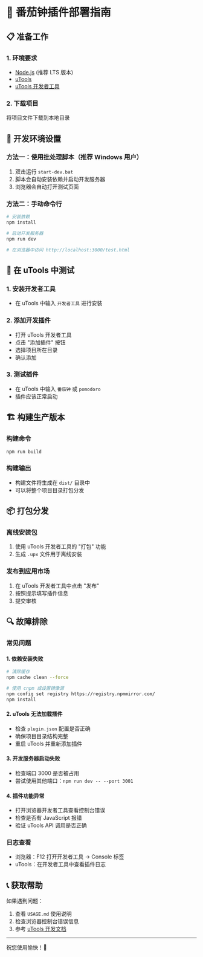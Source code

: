 # 🍅 番茄钟插件部署指南

## 📋 准备工作

### 1. 环境要求
- [Node.js](https://nodejs.org/) (推荐 LTS 版本)
- [uTools](https://www.u-tools.cn/) 
- [uTools 开发者工具](https://www.u.tools/plugins/detail/uTools%20%E5%BC%80%E5%8F%91%E8%80%85%E5%B7%A5%E5%85%B7/)

### 2. 下载项目
将项目文件下载到本地目录

## 🔧 开发环境设置

### 方法一：使用批处理脚本（推荐 Windows 用户）
1. 双击运行 `start-dev.bat`
2. 脚本会自动安装依赖并启动开发服务器
3. 浏览器会自动打开测试页面

### 方法二：手动命令行
```bash
# 安装依赖
npm install

# 启动开发服务器
npm run dev

# 在浏览器中访问 http://localhost:3000/test.html
```

## 📱 在 uTools 中测试

### 1. 安装开发者工具
- 在 uTools 中输入 `开发者工具` 进行安装

### 2. 添加开发插件
- 打开 uTools 开发者工具
- 点击 "添加插件" 按钮
- 选择项目所在目录
- 确认添加

### 3. 测试插件
- 在 uTools 中输入 `番茄钟` 或 `pomodoro`
- 插件应该正常启动

## 🏗️ 构建生产版本

### 构建命令
```bash
npm run build
```

### 构建输出
- 构建文件将生成在 `dist/` 目录中
- 可以将整个项目目录打包分发

## 📦 打包分发

### 离线安装包
1. 使用 uTools 开发者工具的 "打包" 功能
2. 生成 `.upx` 文件用于离线安装

### 发布到应用市场
1. 在 uTools 开发者工具中点击 "发布"
2. 按照提示填写插件信息
3. 提交审核

## 🔍 故障排除

### 常见问题

#### 1. 依赖安装失败
```bash
# 清除缓存
npm cache clean --force

# 使用 cnpm 或设置镜像源
npm config set registry https://registry.npmmirror.com/
npm install
```

#### 2. uTools 无法加载插件
- 检查 `plugin.json` 配置是否正确
- 确保项目目录结构完整
- 重启 uTools 并重新添加插件

#### 3. 开发服务器启动失败
- 检查端口 3000 是否被占用
- 尝试使用其他端口：`npm run dev -- --port 3001`

#### 4. 插件功能异常
- 打开浏览器开发者工具查看控制台错误
- 检查是否有 JavaScript 报错
- 验证 uTools API 调用是否正确

### 日志查看
- 浏览器：F12 打开开发者工具 → Console 标签
- uTools：在开发者工具中查看插件日志

## 📞 获取帮助

如果遇到问题：
1. 查看 `USAGE.md` 使用说明
2. 检查浏览器控制台错误信息
3. 参考 [uTools 开发文档](https://www.u-tools.cn/docs/developer/)

---

祝您使用愉快！🎉
